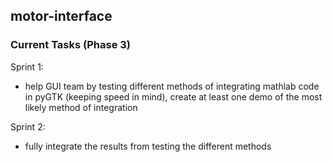 ## motor-interface

### Current Tasks (Phase 3)

Sprint 1:
- help GUI team by testing different methods of integrating mathlab code in pyGTK (keeping speed in mind), create at least one demo of the most likely method of integration

Sprint 2:
- fully integrate the results from testing the different methods
